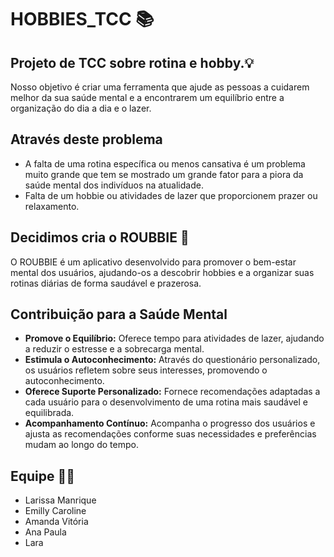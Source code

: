 # HOBBIES_TCC 📚

## Projeto de TCC sobre rotina e hobby.💡
Nosso objetivo é criar uma ferramenta que ajude as pessoas a cuidarem melhor da sua saúde mental e a encontrarem um equilíbrio entre a organização do dia a dia e o lazer.
## Através deste problema 
- A falta de uma rotina específica ou menos cansativa é um problema muito grande que tem se mostrado um grande fator para a piora da saúde mental dos indivíduos na atualidade.
- Falta de um hobbie ou atividades de lazer que proporcionem prazer ou relaxamento. 

## Decidimos cria o ROUBBIE 📱
O ROUBBIE é um aplicativo desenvolvido para promover o bem-estar mental dos usuários, ajudando-os a descobrir hobbies e a organizar suas rotinas diárias de forma saudável e prazerosa.

## Contribuição para a Saúde Mental 
- **Promove o Equilíbrio:** Oferece tempo para atividades de lazer, ajudando a reduzir o estresse e a sobrecarga mental.
- **Estimula o Autoconhecimento:** Através do questionário personalizado, os usuários refletem sobre seus interesses, promovendo o autoconhecimento.
- **Oferece Suporte Personalizado:** Fornece recomendações adaptadas a cada usuário para o desenvolvimento de uma rotina mais saudável e equilibrada.
- **Acompanhamento Contínuo:** Acompanha o progresso dos usuários e ajusta as recomendações conforme suas necessidades e preferências mudam ao longo do tempo.

## Equipe 👩‍💻
- Larissa Manrique
- Emilly Caroline
- Amanda Vitória
- Ana Paula
- Lara
